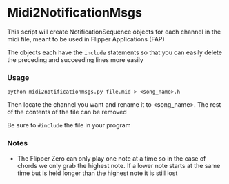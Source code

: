 # Midi2NotificationMsgs

This script will create NotificationSequence objects for each channel in the midi file, meant to be used in Flipper Applications (FAP)

The objects each have the `include` statements so that you can easily delete the preceding and succeeding lines more easily

### Usage

`python midi2notificationmsgs.py file.mid > <song_name>.h`

Then locate the channel you want and rename it to \<song\_name\>. The rest of the contents of the file can be removed

Be sure to `#include` the file in your program

### Notes

- The Flipper Zero can only play one note at a time so in the case of chords we only grab the highest note. If a lower note starts at the same time but is held longer than the highest note it is still lost
